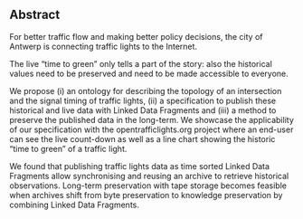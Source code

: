 ## Abstract
<!-- Context      -->
For better traffic flow and making better policy decisions, the city of Antwerp is connecting traffic lights to the Internet.
<!-- Need         -->
The live “time to green” only tells a part of the story: also the historical values need to be preserved and need to be made accessible to everyone.
<!-- Task         -->
We propose (i) an ontology for describing the topology of an intersection and the signal timing of traffic lights, (ii) a specification to publish these historical and live data with Linked Data Fragments and (iii) a method to preserve the published data in the long-term.
We showcase the applicability of our specification with the opentrafficlights.org project where an end-user can see the live count-down as well as a line chart showing the historic “time to green” of a traffic light.
<!-- Object       --><!-- Findings     -->
We found that publishing traffic lights data as time sorted Linked Data Fragments allow synchronising and reusing an archive to retrieve historical observations.
Long-term preservation with tape storage becomes feasible when archives shift from byte preservation to knowledge preservation by combining Linked Data Fragments.
<!-- Conclusion and Perspectives -->
<!--Cities can collaborate with archiving institutions for the long-term preservation of timeseries data.-->

